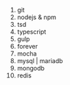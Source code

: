 1. git
2. nodejs & npm
3. tsd
4. typescript
5. gulp
6. forever
7. mocha
8. mysql | mariadb
9. mongodb
10. redis